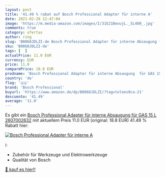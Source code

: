 ```yaml
---
layout: post
title: '41.49 % rabat auf Bosch Professional Adapter für interne A'
date: 2021-02-28 12:47:04
image: 'https://m.media-amazon.com/images/I/31E21BeoujL._SL400_.jpg'
comments: true
category: ofertas
author: ring
slug: 'B0068JDLZI-de Bosch Professional Adapter für interne Absaugung für GAS...'
sku: 'B0068JDLZI-de'
tags: [  ]
actualPrice: 11.0 EUR
currency: EUR
price: 11.0
comparePrice: 18.8 EUR
prodname: 'Bosch Professional Adapter für interne Absaugung  für GAS 15 L  2607002632'
country: 'de'
flag: '🇩🇪'
brand: 'Bosch Professional'
buyurl: 'https://www.amazon.de/dp/B0068JDLZI/?tag=tolees0ca-21'
descuento: '41.49'
average: '11.0'
---
```


Es gibt ein [Bosch Professional Adapter für interne Absaugung  für GAS 15 L  2607002632](https://www.amazon.de/dp/B0068JDLZI/?tag=tolees0ca-21) mit aktuellem Preis 11.0 EUR (original: 18.8 EUR) 41.49 % Rabatt hier:

[![Bosch Professional Adapter für interne A](https://m.media-amazon.com/images/I/31E21BeoujL._SL400_.jpg)](https://www.amazon.de/dp/B0068JDLZI/?tag=tolees0ca-21)

ℹ️:

- Zubehör für Werkzeuge und Elektrowerkzeuge
- Qualität von Bosch

[🛒 kauf es hier!!](https://www.amazon.de/dp/B0068JDLZI/?tag=tolees0ca-21)
